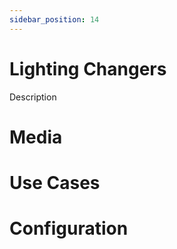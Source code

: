```yaml
---
sidebar_position: 14
---
```

# Lighting Changers
Description

# Media

# Use Cases

# Configuration
